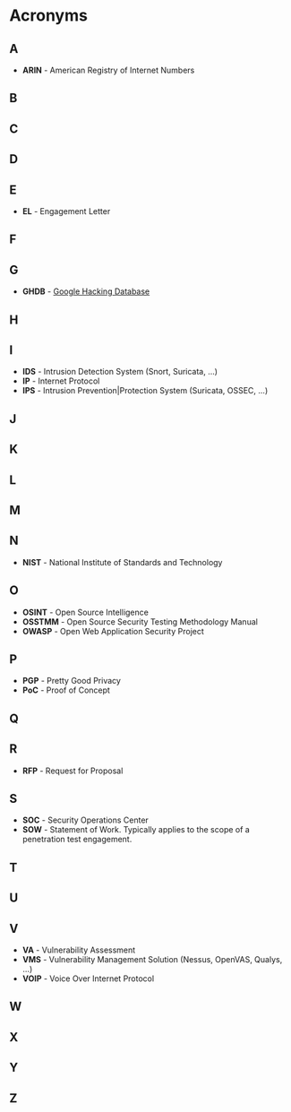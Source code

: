 # Acronyms

## A

- **ARIN** - American Registry of Internet Numbers

## B

## C

## D

## E

- **EL** - Engagement Letter

## F

## G

- **GHDB** - [Google Hacking Database](https://www.exploit-db.com/google-hacking-database/)

## H

## I

- **IDS** - Intrusion Detection System (Snort, Suricata, ...)
- **IP** - Internet Protocol
- **IPS** - Intrusion Prevention|Protection System (Suricata, OSSEC, ...)

## J

## K

## L

## M

## N

- **NIST** - National Institute of Standards and Technology

## O

- **OSINT** - Open Source Intelligence
- **OSSTMM** - Open Source Security Testing Methodology Manual
- **OWASP** - Open Web Application Security Project

## P

- **PGP** - Pretty Good Privacy
- **PoC** - Proof of Concept

## Q

## R

- **RFP** - Request for Proposal

## S

- **SOC** - Security Operations Center
- **SOW** - Statement of Work. Typically applies to the scope of a
    penetration test engagement.

## T

## U

## V

- **VA** - Vulnerability Assessment
- **VMS** - Vulnerability Management Solution (Nessus, OpenVAS, Qualys, ...)
- **VOIP** - Voice Over Internet Protocol

## W

## X

## Y

## Z